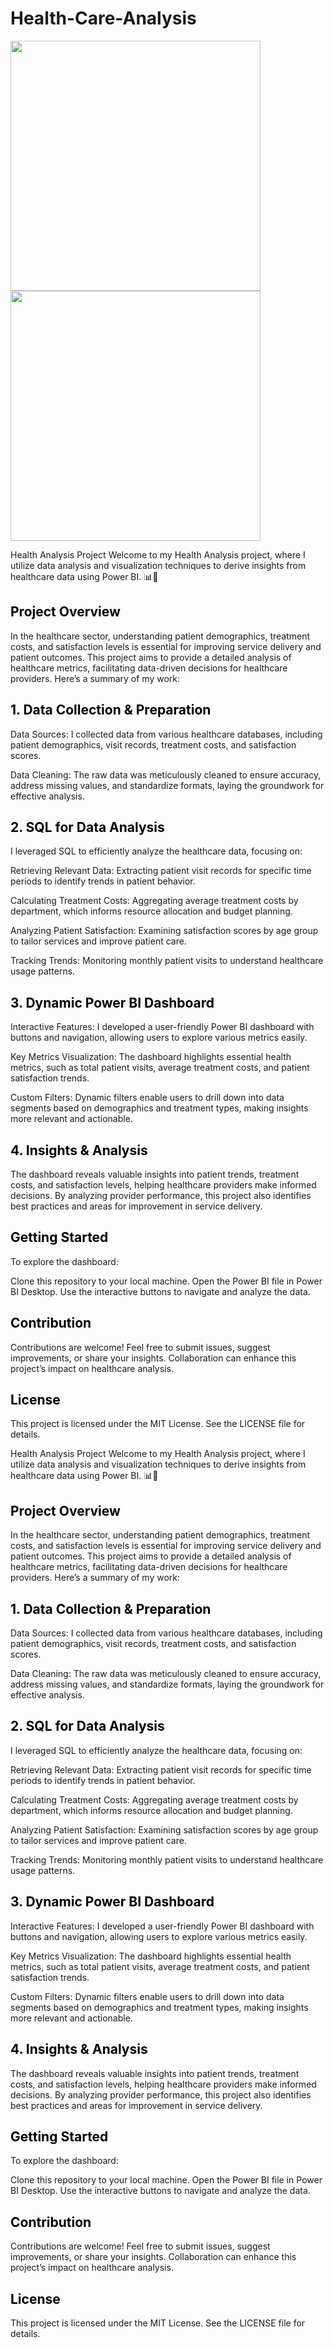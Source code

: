 # Health-Care-Analysis

<p float="left">
  <img src="https://github.com/user-attachments/assets/47af9002-1eb8-456c-9ee0-3b49c9705b6e" width="400" style="margin-right: 10px;" />
  
  <img src="https://github.com/user-attachments/assets/aa8f4ce6-3cc2-403b-bc86-7e04453ab458" width="400" /> 
</p>


Health Analysis Project
Welcome to my Health Analysis project, where I utilize data analysis and visualization techniques to derive insights from healthcare data using Power BI. 📊🏥

<h2 style="color:black;">Project Overview</h2>
In the healthcare sector, understanding patient demographics, treatment costs, and satisfaction levels is essential for improving service delivery and patient outcomes. This project aims to provide a detailed analysis of healthcare metrics, facilitating data-driven decisions for healthcare providers. Here’s a summary of my work:

<h2 style="color:black;">1. Data Collection & Preparation</h2>
Data Sources: I collected data from various healthcare databases, including patient demographics, visit records, treatment costs, and satisfaction scores.

Data Cleaning: The raw data was meticulously cleaned to ensure accuracy, address missing values, and standardize formats, laying the groundwork for effective analysis.

<h2 style="color:black;">2. SQL for Data Analysis</h2>
I leveraged SQL to efficiently analyze the healthcare data, focusing on:

Retrieving Relevant Data: Extracting patient visit records for specific time periods to identify trends in patient behavior.

Calculating Treatment Costs: Aggregating average treatment costs by department, which informs resource allocation and budget planning.

Analyzing Patient Satisfaction: Examining satisfaction scores by age group to tailor services and improve patient care.

Tracking Trends: Monitoring monthly patient visits to understand healthcare usage patterns.

<h2 style="color:black;">3. Dynamic Power BI Dashboard</h2>
Interactive Features: I developed a user-friendly Power BI dashboard with buttons and navigation, allowing users to explore various metrics easily.

Key Metrics Visualization: The dashboard highlights essential health metrics, such as total patient visits, average treatment costs, and patient satisfaction trends.

Custom Filters: Dynamic filters enable users to drill down into data segments based on demographics and treatment types, making insights more relevant and actionable.

<h2 style="color:black;">4. Insights & Analysis</h2>
The dashboard reveals valuable insights into patient trends, treatment costs, and satisfaction levels, helping healthcare providers make informed decisions. By analyzing provider performance, this project also identifies best practices and areas for improvement in service delivery.

<h2 style="color:black;">Getting Started</h2>
To explore the dashboard:

Clone this repository to your local machine.
Open the Power BI file in Power BI Desktop.
Use the interactive buttons to navigate and analyze the data.
<h2 style="color:black;">Contribution</h2>
Contributions are welcome! Feel free to submit issues, suggest improvements, or share your insights. Collaboration can enhance this project’s impact on healthcare analysis.

<h2 style="color:black;">License</h2>
This project is licensed under the MIT License. See the LICENSE file for details.


Health Analysis Project
Welcome to my Health Analysis project, where I utilize data analysis and visualization techniques to derive insights from healthcare data using Power BI. 📊🏥

<h2 style="color:black;">Project Overview</h2>
In the healthcare sector, understanding patient demographics, treatment costs, and satisfaction levels is essential for improving service delivery and patient outcomes. This project aims to provide a detailed analysis of healthcare metrics, facilitating data-driven decisions for healthcare providers. Here’s a summary of my work:

<h2 style="color:black;">1. Data Collection & Preparation</h2>
Data Sources: I collected data from various healthcare databases, including patient demographics, visit records, treatment costs, and satisfaction scores.

Data Cleaning: The raw data was meticulously cleaned to ensure accuracy, address missing values, and standardize formats, laying the groundwork for effective analysis.

<h2 style="color:black;">2. SQL for Data Analysis</h2>
I leveraged SQL to efficiently analyze the healthcare data, focusing on:

Retrieving Relevant Data: Extracting patient visit records for specific time periods to identify trends in patient behavior.

Calculating Treatment Costs: Aggregating average treatment costs by department, which informs resource allocation and budget planning.

Analyzing Patient Satisfaction: Examining satisfaction scores by age group to tailor services and improve patient care.

Tracking Trends: Monitoring monthly patient visits to understand healthcare usage patterns.

<h2 style="color:black;">3. Dynamic Power BI Dashboard</h2>
Interactive Features: I developed a user-friendly Power BI dashboard with buttons and navigation, allowing users to explore various metrics easily.

Key Metrics Visualization: The dashboard highlights essential health metrics, such as total patient visits, average treatment costs, and patient satisfaction trends.

Custom Filters: Dynamic filters enable users to drill down into data segments based on demographics and treatment types, making insights more relevant and actionable.

<h2 style="color:black;">4. Insights & Analysis</h2>
The dashboard reveals valuable insights into patient trends, treatment costs, and satisfaction levels, helping healthcare providers make informed decisions. By analyzing provider performance, this project also identifies best practices and areas for improvement in service delivery.

<h2 style="color:black;">Getting Started</h2>
To explore the dashboard:

Clone this repository to your local machine.
Open the Power BI file in Power BI Desktop.
Use the interactive buttons to navigate and analyze the data.
<h2 style="color:black;">Contribution</h2>
Contributions are welcome! Feel free to submit issues, suggest improvements, or share your insights. Collaboration can enhance this project’s impact on healthcare analysis.

<h2 style="color:black;">License</h2>
This project is licensed under the MIT License. See the LICENSE file for details.

